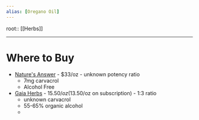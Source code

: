 ```yaml
---
alias: [Oregano Oil]
---
```


root:: [[Herbs]]


---



# Where to Buy

- [Nature's Answer](https://www.naturesanswer.com/product/oil-of-oregano-extract-alcohol-free-1-oz/) - $33/oz - unknown potency ratio
	- 7mg carvacrol
	- Alcohol Free
- [Gaia Herbs](https://www.gaiaherbs.com/products/oregano-leaf-certified-organic) - $15.50/oz ($13.50/oz on subscription) - 1:3 ratio
	- unknown carvacrol
	- 55-65% organic alcohol
	- 